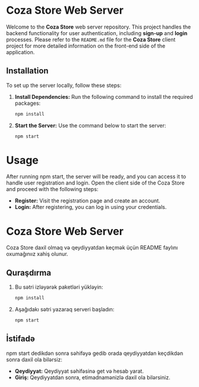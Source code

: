 # Coza Store Web Server

Welcome to the **Coza Store** web server repository. This project handles the backend functionality for user authentication, including **sign-up** and **login** processes. Please refer to the `README.md` file for the **Coza Store** client project for more detailed information on the front-end side of the application.

## Installation

To set up the server locally, follow these steps:

1. **Install Dependencies:**
   Run the following command to install the required packages:
   ```bash
   npm install
2. **Start the Server:** Use the command below to start the server:
   ```bash
   npm start

# Usage

After running npm start, the server will be ready, and you can access it to handle user registration and login. Open the client side of the Coza Store and proceed with the following steps:
- **Register:** Visit the registration page and create an account.
- **Login:** After registering, you can log in using your credentials.


# Coza Store Web Server 

Coza Store daxil olmaq və qeydiyyatdan keçmək üçün README faylını oxumağınıız xahiş olunur.

## Quraşdırma

1. Bu sətri izləyərək paketləri yükləyin:
    ```bash
   npm install
2. Aşağıdakı sətri yazaraq serveri başladın:
   ```bash
   npm start

## İstifadə

npm start dedikdən sonra səhifəyə gedib orada qeydiyyatdan keçdikdən sonra daxil ola bilərsiz:
- **Qeydiyyat:** Qeydiyyat səhifəsinə get və hesab yarat.
- **Giriş:** Qeydiyyatdan sonra, etimadnamənizlə daxil ola bilərsiniz.


